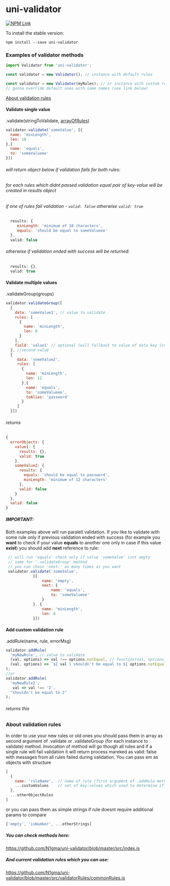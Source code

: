# uni-validator

[![NPM Link](https://img.shields.io/badge/npm-uni--validator-red.svg)](https://www.npmjs.com/package/uni-validator)

To install the stable version:
```
npm install --save uni-validator
```
### Examples of validator methods

```javascript
import Validator from 'uni-validator';

const validator = new Validator(); // instance with default rules

const validator = new Validator(myRules); // or instance with custom rules 
// gonna override default ones with same names (see link below)
```
[About validation rules](#about-validation-rules)

#### Validate single value 
.validate(stringToValidate, [arrayOfRules](#about-validation-rules))

```javascript
validator.validate('someValue', [{
  name: 'minLength',
  len: 10
},{
  name: 'equals',
  to: 'someValueee'
}])
```
###### will return object below if validation fails for both rules:
###### for each rules which didnt passed validation equal pair of key-value will be created in results object
###### if one of rules  fail validation - ```valid: false``` otherwise ```valid: true```
```javascript
  results: {
     minLength: 'minimum of 10 characters',
     equals: 'should be equal to someValueee'
  },
  valid: false
```
###### otherwise if validation ended with success will be returned:
```javascript
  results: {},
  valid: true
```
#### Validate multiple values
.validateGroup(groups)
```javascript
validator.validateGroup([
  {
    data: 'someValue1', // value to validate
    rules: [
      {
        name: 'minLength',
        len: 8
      }
    ],
    field: 'value1' // optional (will fallback to value of data key (currently 'someValue1')), provide it if you want other key-name of current value in returned validation results
  }, //second value
  {
     data: 'someValue2',
     rules: [
       {
         name: 'minLength',
         len: 12
       },{
         name: 'equals',
         to: 'someValueee',
         toAlias: 'password'
       }
     ]
  }])
```
###### returns
```javascript
{ 
  errorObjects: {
    value1: {
      results: {},
      valid: true
    },
    someValue2: {
      results: {
        equals: 'should be equal to password',
        minLength: 'minimum of 12 characters'
      },
      valid: false
    }
  },
  valid: false
}
```
##### IMPORTANT:
Both examples above will run paralell validation. If you like to validate with some rule only if previous
validation ended with success (for example you **want** to check if your value **equals** to another one only in case 
 if this value **exist**) you should add **next** reference to rule:
 ```javascript
  // will run 'equals' check only if value 'someValue' isnt empty
  // same for '.validateGroup' method
  // you can chain 'next:' as many times as you want
  validator.validate('someValue',
             [{
                 name: 'empty',
                 next: {
                     name: 'equals',
                     to: 'someValueee'
                 }
             }, {
                 name: 'minLength',
                 len: 8
             }])
```

#### Add custom validation rule
.addRule(name, rule, errorMsg)
```javascript
validator.addRule(
  'myNewRule', // value to validate
  (val, options) => val !== options.notEqual, // function(val, options) - if returns true after validation = rule marked as valid
  (val, options) => `${ val } shouldn't be equal to ${ options.notEqual }` //can be function(val, options) or string - text to show if validation fails
);
//or
validator.addRule(
  'myNewRule2',
   val => val !== '2',
  "shouldn't be equal to 2"
);
```
###### returns this
### About validation rules
In order to use your new rules or old ones you should pass them in array as second argument of .validate or .validateGroup (for each instance to validate) method. Invocation of method will go though all rules and if a single rule will fail validation it will return process mareked as valid: false with messages from all rules failed during validation. You can pass em as objects with structure
```javascript
[
  {
    name: 'ruleName',  // name of rule (first argument of .addRule method)
    ...customValues    // set of key:values which used to determine if validation process went success. Will be inside options object.
  },
  ...otherObjectRules
]
```
or you can pass them as simple strings if rule doesnt require additional params to compare
```javascript
['empty', 'isNumber', ...otherStrings]
```
##### You can check methods here:
https://github.com/N1gma/uni-validator/blob/master/src/index.js
##### And current validation rules which you can use:
https://github.com/N1gma/uni-validator/blob/master/src/validatorRules/commonRules.js
